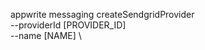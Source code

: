 appwrite messaging createSendgridProvider \
        --providerId [PROVIDER_ID] \
        --name [NAME] \






